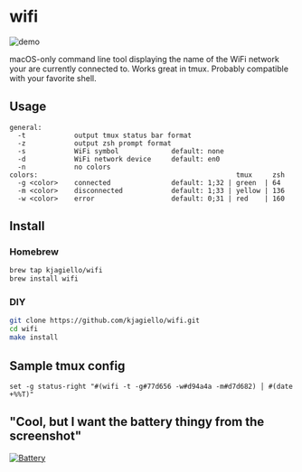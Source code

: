 # wifi

![demo](https://user-images.githubusercontent.com/74944/28748245-1c306b8c-74b3-11e7-8fb7-3aa2ff60a5b0.png)

macOS-only command line tool displaying the name of the WiFi network your are
currently connected to. Works great in tmux. Probably compatible with your
favorite shell.

## Usage

```
general:
  -t            output tmux status bar format
  -z            output zsh prompt format
  -s            WiFi symbol             default: none
  -d            WiFi network device     default: en0
  -n            no colors
colors:                                                 tmux     zsh
  -g <color>    connected               default: 1;32 | green  | 64
  -m <color>    disconnected            default: 1;33 | yellow | 136
  -w <color>    error                   default: 0;31 | red    | 160
```

## Install

### Homebrew

```bash
brew tap kjagiello/wifi
brew install wifi
```

### DIY

```bash
git clone https://github.com/kjagiello/wifi.git
cd wifi
make install
```

## Sample tmux config

```
set -g status-right "#(wifi -t -g#77d656 -w#d94a4a -m#d7d682) │ #(date +%%T)"
```

## "Cool, but I want the battery thingy from the screenshot"

[![Battery](https://user-images.githubusercontent.com/74944/28754971-d705ced2-7550-11e7-8aea-8665265467e2.png)](https://github.com/Goles/Battery)
